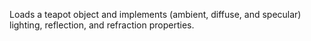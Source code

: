 Loads a teapot object and implements (ambient, diffuse, and specular) lighting, reflection, and refraction properties.
